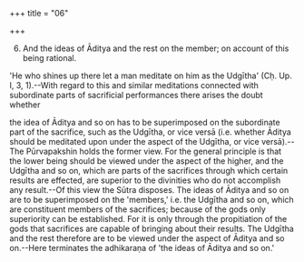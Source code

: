 +++
title = "06"

+++


6. And the ideas of Āditya and the rest on the member; on account of this being rational.

'He who shines up there let a man meditate on him as the Udgītha' (Cḥ. Up. I, 3, 1).--With regard to this and similar meditations connected with subordinate parts of sacrificial performances there arises the doubt whether

the idea of Āditya and so on has to be superimposed on the subordinate part of the sacrifice, such as the Udgītha, or vice versā (i.e. whether Āditya should be meditated upon under the aspect of the Udgītha, or vice versā).--The Pūrvapakshin holds the former view. For the general principle is that the lower being should be viewed under the aspect of the higher, and the Udgītha and so on, which are parts of the sacrifices through which certain results are effected, are superior to the divinities who do not accomplish any result.--Of this view the Sūtra disposes. The ideas of Āditya and so on are to be superimposed on the 'members,' i.e. the Udgītha and so on, which are constituent members of the sacrifices; because of the gods only superiority can be established. For it is only through the propitiation of the gods that sacrifices are capable of bringing about their results. The Udgītha and the rest therefore are to be viewed under the aspect of Āditya and so on.--Here terminates the adhikaraṇa of 'the ideas of Āditya and so on.'

